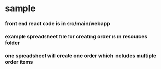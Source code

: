 # sample
### front end react code is in src/main/webapp
### example spreadsheet file for creating order is in resources folder
### one spreadsheet will create one order which includes multiple order items
